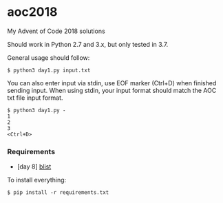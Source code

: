 # aoc2018
My Advent of Code 2018 solutions

Should work in Python 2.7 and 3.x, but only tested in 3.7.

General usage should follow:
```
$ python3 day1.py input.txt
```

You can also enter input via stdin, use EOF marker (Ctrl+D) when finished sending input.
When using stdin, your input format should match the AOC txt file input format.
```
$ python3 day1.py -
1
2
3
<Ctrl+D>
```

### Requirements

- \[day 8\] [blist](http://stutzbachenterprises.com/blist/)

To install everything:
```
$ pip install -r requirements.txt
```
